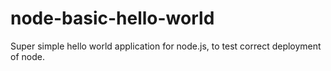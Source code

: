 # node-basic-hello-world
Super simple hello world application for node.js, to test correct deployment of node.
